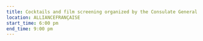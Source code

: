 ```yaml
---
title: Cocktails and film screening organized by the Consulate General of Switzerland for the Swiss Community
location: ALLIANCEFRANÇAISE
start_time: 6:00 pm
end_time: 9:00 pm
---
```

